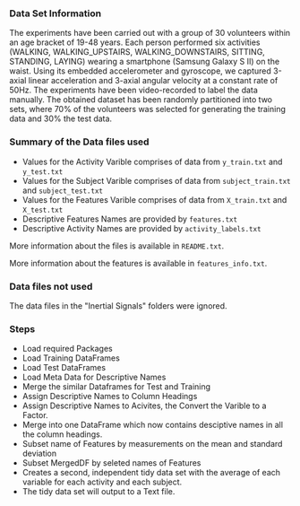 ### Data Set Information

The experiments have been carried out with a group of 30 volunteers within an age bracket of 19-48 years. Each person performed six activities (WALKING, WALKING_UPSTAIRS, WALKING_DOWNSTAIRS, SITTING, STANDING, LAYING) wearing a smartphone (Samsung Galaxy S II) on the waist. Using its embedded accelerometer and gyroscope, we captured 3-axial linear acceleration and 3-axial angular velocity at a constant rate of 50Hz. The experiments have been video-recorded to label the data manually. The obtained dataset has been randomly partitioned into two sets, where 70% of the volunteers was selected for generating the training data and 30% the test data.

### Summary of the Data files used

* Values for the Activity Varible comprises of data from `y_train.txt` and `y_test.txt`
* Values for the Subject Varible comprises of data from `subject_train.txt` and `subject_test.txt`
* Values for the Features Varible comprises of data from `X_train.txt` and `X_test.txt`
* Descriptive Features Names are provided by `features.txt`
* Descriptive Activity Names are provided by `activity_labels.txt`

More information about the files is available in `README.txt`. 

More information about the features is available in `features_info.txt`.

### Data files not used

The data files in the "Inertial Signals" folders were ignored.

### Steps

* Load required Packages
* Load Training DataFrames
* Load Test DataFrames
* Load Meta Data for Descriptive Names
* Merge the similar Dataframes for Test and Training
* Assign Descriptive Names to Column Headings
* Assign Descriptive Names to Acivites, the Convert the Varible to a Factor.
* Merge into one DataFrame which now contains desciptive names in all the column headings.
* Subset name of Features by measurements on the mean and standard deviation
* Subset MergedDF by seleted names of Features
* Creates a second, independent tidy data set with the average of each variable for each activity and each subject. 
* The tidy data set will output to a Text file.

